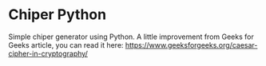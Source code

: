 # Chiper Python

Simple chiper generator using Python.
A little improvement from Geeks for Geeks article, you can read it here:
https://www.geeksforgeeks.org/caesar-cipher-in-cryptography/
